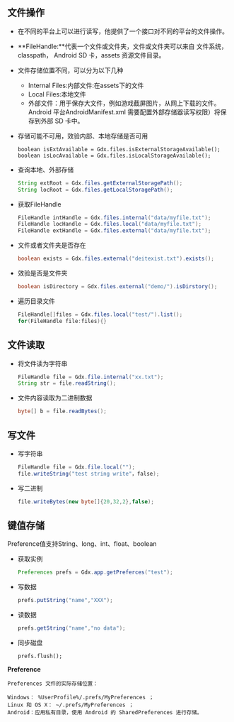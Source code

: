## 文件操作

- 在不同的平台上可以进行读写，他提供了一个接口对不同的平台的文件操作。

- **FileHandle:**代表一个文件或文件夹，文件或文件夹可以来自 文件系统，classpath， Android SD 卡，assets 资源文件目录。

- 文件存储位置不同，可以分为以下几种

  - Internal Files:内部文件:在assets下的文件
  -  Local Files:本地文件
  - 外部文件：用于保存大文件，例如游戏截屏图片，从网上下载的文件。Android 平台AndroidManifest.xml 需要配置外部存储器读写权限）将保存到外部 SD 卡中。 

- 存储可能不可用，效验内部、本地存储是否可用

  ```cjava
  boolean isExtAvailable = Gdx.files.isExternalStorageAvailable();
  boolean isLocAvailable = Gdx.files.isLocalStorageAvailable();
  ```

- 查询本地、外部存储

  ```java
  String extRoot = Gdx.files.getExternalStoragePath();
  String locRoot = Gdx.files.getLocalStoragePath();
  ```

- 获取FileHandle

  ```java
  FileHandle intHandle = Gdx.files.internal("data/myfile.txt");
  FileHandle locHandle = Gdx.files.local("data/myfile.txt");
  FileHandle extHandle = Gdx.files.external("data/myfile.txt");
  ```

- 文件或者文件夹是否存在

  ```java
  boolean exists = Gdx.files.external("deitexist.txt").exists();
  ```

- 效验是否是文件夹

  ```java
  boolean isDirectory = Gdx.files.external("demo/").isDirstory();
  ```

- 遍历目录文件

  ```java
  FileHandle[]files = Gdx.files.local("test/").list();
  for(FileHandle file:files){}
  ```

## 文件读取

- 将文件读为字符串

  ```java
  FileHandle file = Gdx.file.internal("xx.txt");
  String str = file.readString();
  ```

  

- 文件内容读取为二进制数据

  ```java
  byte[] b = file.readBytes();
  ```

## 写文件

- 写字符串

  ```java
  FileHandle file = Gdx.file.local("");
  file.writeString("test string write"，false);
  ```

  

- 写二进制

  ```java
  file.writeBytes(new byte[]{20,32,2},false);
  ```

## 键值存储

Preference值支持String、long、int、float、boolean

- 获取实例

  ```java
  Preferences prefs = Gdx.app.getPreferces("test");
  ```

- 写数据

  ```java
  prefs.putString("name","XXX");
  ```

- 读数据

  ```java
  prefs.getString("name","no data");
  ```

- 同步磁盘

  ```
  prefs.flush();
  ```

  

**Preference**

```
Preferences 文件的实际存储位置：

Windows： %UserProfile%/.prefs/MyPreferences ；
Linux 和 OS X： ~/.prefs/MyPreferences ；
Android：应用私有目录，使用 Android 的 SharedPreferences 进行存储。
```


